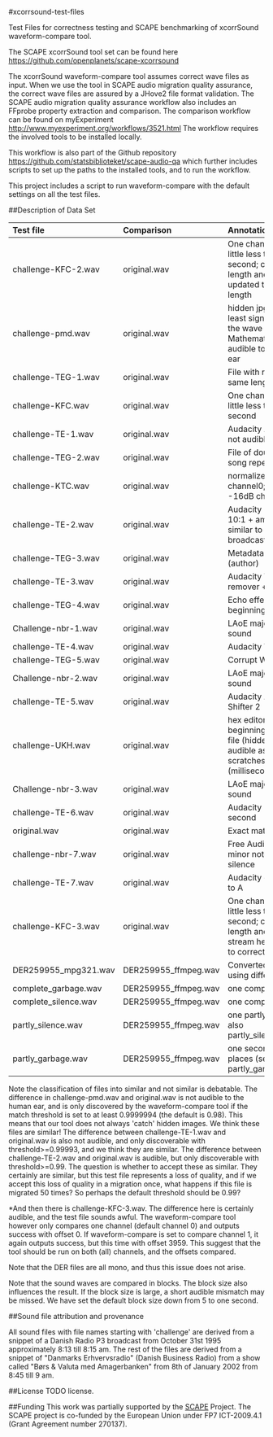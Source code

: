 #xcorrsound-test-files

Test Files for correctness testing and SCAPE benchmarking of xcorrSound waveform-compare tool.

The SCAPE xcorrSound tool set can be found here https://github.com/openplanets/scape-xcorrsound

The xcorrSound waveform-compare tool assumes correct wave files as input. When we use the tool in
SCAPE audio migration quality assurance, the correct wave files are assured by a JHove2 file format
validation. The SCAPE audio migration quality assurance workflow also includes an FFprobe property
extraction and comparison. The comparison workflow can be found on myExperiment
http://www.myexperiment.org/workflows/3521.html
The workflow requires the involved tools to be installed locally.

This workflow is also part of the Github repository https://github.com/statsbiblioteket/scape-audio-qa
which further includes scripts to set up the paths to the installed tools, and to run the workflow.

This project includes a script to run waveform-compare with the default settings on all the test files.

##Description of Data Set

| Test file | Comparison | Annotation	| Similar |
|:---|:---|:---|:---|
| challenge-KFC-2.wav | original.wav | One channel shifted a little less than 0.1 second; cut to original length and header updated to correct length | false |
| challenge-pmd.wav | original.wav | hidden jpg image in the least significant bits in the wave file using Mathematica; not audible to the human ear | true??? |
| challenge-TEG-1.wav | original.wav | File with random bits, same length as original | false |
| challenge-KFC.wav | original.wav | One channel shifted a little less than 0.1 second | false |
| challenge-TE-1.wav | original.wav | Audacity Amplify 0.1; not audible | true |
| challenge-TEG-2.wav | original.wav | File of double length, song repeated | false |
| challenge-KTC.wav | original.wav | normalize 0dB channel0; normalize -16dB channel1 | false |
| challenge-TE-2.wav | original.wav | Audacity Compressor 10:1 + amplify -5; similar to radio broadcast quality loss | false??? |
| challenge-TEG-3.wav | original.wav | Metadata changed (author) | false |
| challenge-TE-3.wav | original.wav | Audacity Vocal remover + amplify 5 | false |
| challenge-TEG-4.wav | original.wav | Echo effect in the beginning | false |
| Challenge-nbr-1.wav | original.wav | LAoE major changes in sound | false |
| challenge-TE-4.wav | original.wav | Audacity WahWah | false |
| challenge-TEG-5.wav | original.wav | Corrupt Wave-header | false |
| Challenge-nbr-2.wav | original.wav | LAoE major changes in sound | false |
| challenge-TE-5.wav | original.wav | Audacity AM Pitch Shifter 2 | false |
| challenge-UKH.wav | original.wav | hex editor edit values beginning and end of file (hidden messages); audible as short scratches (milliseconds) | false |
| Challenge-nbr-3.wav | original.wav | LAoE major changes in sound | false |
| challenge-TE-6.wav | original.wav | Audacity Echo 1 second | false |
| original.wav | original.wav | Exact match | true |
| challenge-nbr-7.wav | original.wav | Free Audio Server minor not audible silence | false |
| challenge-TE-7.wav | original.wav | Audacity change pitch to A  | false |
| challenge-KFC-3.wav | original.wav | One channel shifted a little less than 0.1 second; cut to original length and both file and stream header updated to correct length | true* |
| DER259955_mpg321.wav | DER259955_ffmpeg.wav | Converted to wave using different tools | true |
| complete_garbage.wav | DER259955_ffmpeg.wav | one complete garbage | false |
| complete_silence.wav | DER259955_ffmpeg.wav | one complete silence | false |
| partly_silence.wav | DER259955_ffmpeg.wav | one partly silence (see also partly_silence_info.txt) | false |
| partly_garbage.wav | DER259955_ffmpeg.wav | one second garbage 3 places (see also partly_garbage_info.txt) | false |

Note the classification of files into similar and not similar is debatable. The difference in challenge-pmd.wav
and original.wav is not audible to the human ear, and is only discovered by the waveform-compare tool if the
match threshold is set to at least 0.9999994 (the default is 0.98). This means that our tool does not always
'catch' hidden images. We think these files are similar! The difference between challenge-TE-1.wav
and original.wav is also not audible, and only discoverable with threshold>=0.99993, and we think they are similar.
The difference between challenge-TE-2.wav and original.wav is audible, but only discoverable with threshold>=0.99.
The question is whether to accept these as similar. They certainly are similar, but this test file represents a
loss of quality, and if we accept this loss of quality in a migration once, what happens if this file is migrated
50 times? So perhaps the default threshold should be 0.99?

*And then there is challenge-KFC-3.wav. The difference here is certainly audible, and the test file sounds
awful. The waveform-compare tool however only compares one channel (default channel 0) and outputs success
with offset 0. If waveform-compare is set to compare channel 1, it again outputs success, but this time with
offset 3959. This suggest that the tool should be run on both (all) channels, and the offsets compared.

Note that the DER files are all mono, and thus this issue does not arise.

Note that the sound waves are compared in blocks. The block size also influences the result. If the block size is large,
a short audible mismatch may be missed. We have set the default block size down from 5 to one second.

##Sound file attribution and provenance

All sound files with file names starting with 'challenge' are derived from a snippet of a Danish Radio P3 broadcast
from October 31st 1995 approximately 8:13 till 8:15 am. The rest of the files are derived from a snippet of
"Danmarks Erhvervsradio" (Danish Business Radio) from a show called "Børs & Valuta med Amagerbanken" from 8th of
January 2002 from 8:45 till 9 am.

##License
TODO license.

##Funding
This work was partially supported by the [SCAPE](http://www.scape-project.eu/) Project. The SCAPE project is
co-funded by the European Union under FP7 ICT-2009.4.1 (Grant Agreement number 270137).
